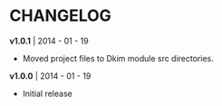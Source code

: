 CHANGELOG
========

**v1.0.1** | 2014 - 01 - 19

- Moved project files to Dkim module src directories.

**v1.0.0** | 2014 - 01 - 19

- Initial release